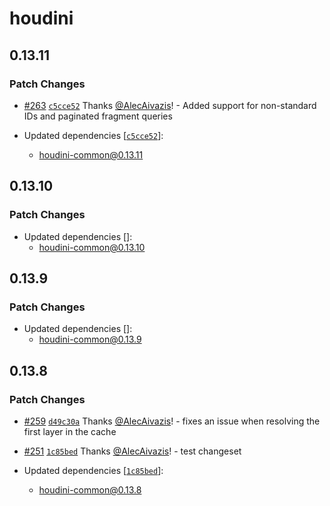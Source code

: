 # houdini

## 0.13.11

### Patch Changes

-   [#263](https://github.com/HoudiniGraphql/houdini/pull/263) [`c5cce52`](https://github.com/HoudiniGraphql/houdini/commit/c5cce5217149bc1b2be1f48cb734fb451b03a28f) Thanks [@AlecAivazis](https://github.com/AlecAivazis)! - Added support for non-standard IDs and paginated fragment queries

-   Updated dependencies [[`c5cce52`](https://github.com/HoudiniGraphql/houdini/commit/c5cce5217149bc1b2be1f48cb734fb451b03a28f)]:
    -   houdini-common@0.13.11

## 0.13.10

### Patch Changes

-   Updated dependencies []:
    -   houdini-common@0.13.10

## 0.13.9

### Patch Changes

-   Updated dependencies []:
    -   houdini-common@0.13.9

## 0.13.8

### Patch Changes

-   [#259](https://github.com/HoudiniGraphql/houdini/pull/259) [`d49c30a`](https://github.com/HoudiniGraphql/houdini/commit/d49c30a844228a6004f4590fd74355691f17095e) Thanks [@AlecAivazis](https://github.com/AlecAivazis)! - fixes an issue when resolving the first layer in the cache

*   [#251](https://github.com/HoudiniGraphql/houdini/pull/251) [`1c85bed`](https://github.com/HoudiniGraphql/houdini/commit/1c85bedf14d4a4ee67c123e417e90258360e56d7) Thanks [@AlecAivazis](https://github.com/AlecAivazis)! - test changeset

*   Updated dependencies [[`1c85bed`](https://github.com/HoudiniGraphql/houdini/commit/1c85bedf14d4a4ee67c123e417e90258360e56d7)]:
    -   houdini-common@0.13.8
